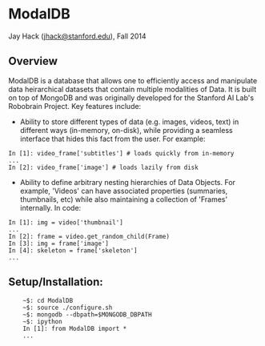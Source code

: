 ModalDB
=======
Jay Hack (jhack@stanford.edu), Fall 2014

## Overview

ModalDB is a database that allows one to efficiently access and manipulate data heirarchical datasets that contain multiple modalities of Data. It is built on top of MongoDB and was originally developed for the Stanford AI Lab's Robobrain Project. Key features include:

- Ability to store different types of data (e.g. images, videos, text) in different ways (in-memory, on-disk), while providing a seamless interface that hides this fact from the user. For example:

```
In [1]: video_frame['subtitles'] # loads quickly from in-memory
...
In [2]: video_frame['image'] # loads lazily from disk
```

- Ability to define arbitrary nesting hierarchies of Data Objects. For example, 'Videos' can have associated properties (summaries, thumbnails, etc) while also maintaining a collection of 'Frames' internally. In code:

```
In [1]: img = video['thumbnail']
...
In [2]: frame = video.get_random_child(Frame)
In [3]: img = frame['image']
In [4]: skeleton = frame['skeleton']
...
```


## Setup/Installation:
```
	~$: cd ModalDB
	~$: source ./configure.sh
	~$: mongodb --dbpath=$MONGODB_DBPATH
	~$: ipython
	In [1]: from ModalDB import *
	...
```

